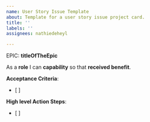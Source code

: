 ```yaml
---
name: User Story Issue Template
about: Template for a user story issue project card.
title: ''
labels: ''
assignees: nathiedeheyl

---
```


EPIC: <epic>**titleOfTheEpic**</epic>

As a **role** I can **capability** so that **received benefit**.

**Acceptance Criteria**:
- [ ] 

**High level Action Steps**:
- [ ]

